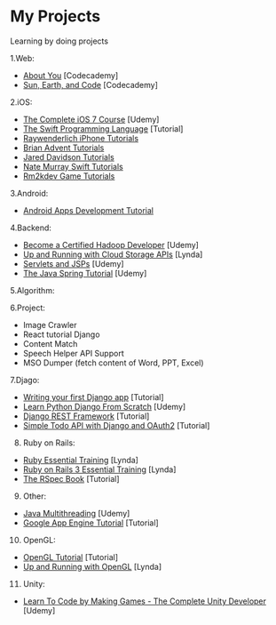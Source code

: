 My Projects
===========

Learning by doing projects

1.Web:
* [About You](http://www.codecademy.com/goals/web-beginner-en-3pc6w) [Codecademy]
* [Sun, Earth, and Code](http://www.codecademy.com/en/goals/web-beginner-en-ymqg0) [Codecademy]

2.iOS:
* [The Complete iOS 7 Course](https://www.udemy.com/the-complete-ios-7-course-learn-by-building-14-apps/) [Udemy]
* [The Swift Programming Language](https://developer.apple.com/swift/) [Tutorial]
* [Raywenderlich iPhone Tutorials](http://www.raywenderlich.com/tutorials)
* [Brian Advent Tutorials](https://www.youtube.com/channel/UCysEngjfeIYapEER9K8aikw/playlists)
* [Jared Davidson Tutorials](https://www.youtube.com/user/Archetapp/playlists)
* [Nate Murray Swift Tutorials](https://www.youtube.com/user/programmingswift/playlists)
* [Rm2kdev Game Tutorials](https://www.youtube.com/user/rm2kdev/playlists)

3.Android:
* [Android Apps Development Tutorial](https://www.youtube.com/watch?v=VgAoI9MQbSY)

4.Backend:
* [Become a Certified Hadoop Developer](https://www.udemy.com/hadoop-tutorial/) [Udemy]
* [Up and Running with Cloud Storage APIs](http://www.lynda.com/sdk/Azure-tutorials/Up-Running-Cloud-Storage-APIs/133320-2.html) [Lynda]
* [Servlets and JSPs](https://www.udemy.com/javawebtut/) [Udemy]
* [The Java Spring Tutorial](https://www.udemy.com/javaspring/) [Udemy]

5.Algorithm:

6.Project:
* Image Crawler
* React tutorial Django
* Content Match
* Speech Helper API Support
* MSO Dumper (fetch content of Word, PPT, Excel)

7.Djago:
* [Writing your first Django app](https://docs.djangoproject.com/en/dev/intro/tutorial01/) [Tutorial]
* [Learn Python Django From Scratch](https://www.udemy.com/learn-python-django-from-scratch/) [Udemy]
* [Django REST Framework](http://www.django-rest-framework.org/tutorial/1-serialization/) [Tutorial]
* [Simple Todo API with Django and OAuth2](http://www.madewithtea.com/simple-todo-api-with-django-and-oauth2.html) [Tutorial]

8. Ruby on Rails:
* [Ruby Essential Training](http://www.lynda.com/sdk/Ruby-tutorials/essential-training/47905-2.html) [Lynda]
* [Ruby on Rails 3 Essential Training](http://www.lynda.com/sdk/Ruby-Rails-tutorials/Ruby-Rails-3-Essential-Training/55960-2.html) [Lynda]
* [The RSpec Book](http://www.amazon.com/The-RSpec-Book-Behaviour-Development/dp/1934356379) [Tutorial]

9. Other:
* [Java Multithreading](https://www.udemy.com/java-multithreading) [Udemy]
* [Google App Engine Tutorial](http://googcloudlabs.appspot.com/whatgae.html) [Tutorial]

10. OpenGL:
* [OpenGL Tutorial](http://www.opengl-tutorial.org/zh-hans/beginners-tutorials-zh/) [Tutorial]
* [Up and Running with OpenGL](http://www.lynda.com/OpenGL-tutorials/Up-Running-OpenGL/166782-2.html) [Lynda]

11. Unity:
* [Learn To Code by Making Games - The Complete Unity Developer](https://www.udemy.com/unitycourse/learn/#/) [Udemy]